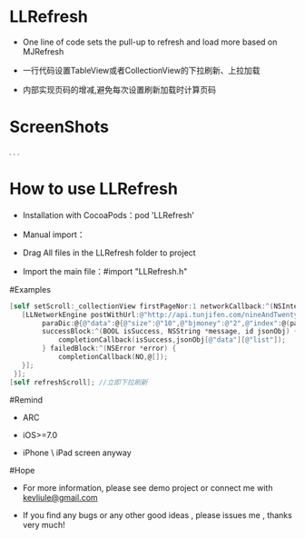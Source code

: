 # LLRefresh
- One line of code sets the pull-up to refresh and load more based on MJRefresh

- 一行代码设置TableView或者CollectionView的下拉刷新、上拉加载
- 内部实现页码的增减,避免每次设置刷新加载时计算页码

# ScreenShots
<img src="https://github.com/kevll/LLRefresh/raw/master/screenshots/screenshots_1.jpg" style="zoom:20%;">

<img src="https://github.com/kevll/LLRefresh/raw/master/screenshots/screenshots_2.jpg" style="zoom:20%;">

<img src="https://github.com/kevll/LLRefresh/raw/master/screenshots/screenshots_3.jpg" style="zoom:20%;">

# How to use LLRefresh

- Installation with CocoaPods：pod 'LLRefresh'

- Manual import：
- Drag All files in the LLRefresh folder to project
- Import the main file：#import "LLRefresh.h"

#Examples
```objective-c
[self setScroll:_collectionView firstPageNor:1 networkCallback:^(NSInteger page, CompletionCallback completionCallback) {
   [LLNetworkEngine postWithUrl:@"http://api.tunjifen.com/nineAndTwentyBuy" 	  
    	paraDic:@{@"data":@{@"size":@"10",@"bjmoney":@"2",@"index":@(page)}} 
    	successBlock:^(BOOL isSuccess, NSString *message, id jsonObj) {
            completionCallback(isSuccess,jsonObj[@"data"][@"list"]);
        } failedBlock:^(NSError *error) {
            completionCallback(NO,@[]);
   }];
 }];
[self refreshScroll]; //立即下拉刷新
```
#Remind
- ARC

- iOS>=7.0
- iPhone \ iPad screen anyway

#Hope
- For more information, please see demo project or connect me with kevliule@gmail.com



- If you find any bugs or any other good ideas , please issues me , thanks very much!
